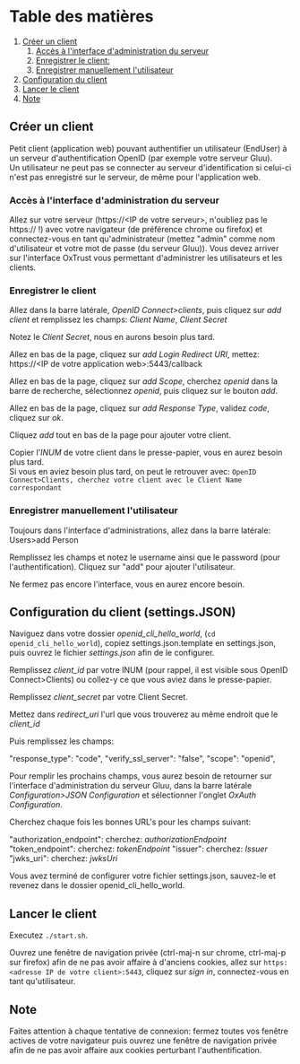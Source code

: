 # Table des matières
1. [Créer un client](#creer_client)
    1. [Accès à l'interface d'administration du serveur](#GUI)
    2. [Enregistrer le client:](#enr_client)
    3. [Enregistrer manuellement l'utilisateur](#enr_user)
2. [Configuration du client](#conf_client)
3. [Lancer le client](#client_launch)
4. [Note](#notes)


## Créer un client<a name="creer_client"></a>
Petit client (application web) pouvant authentifier un utilisateur (EndUser) à un serveur d'authentification OpenID (par exemple votre serveur Gluu).<br>
Un utilisateur ne peut pas se connecter au serveur d'identification si celui-ci n'est pas enregistré sur le serveur, de même pour l'application web.

### Accès à l'interface d'administration du serveur<a name="GUI"></a>
Allez sur votre serveur (https://\<IP de votre serveur\>, n'oubliez pas le https:// !) avec votre navigateur (de préférence chrome ou firefox) et connectez-vous en tant qu'administrateur (mettez "admin" comme nom d'utilisateur et votre mot de passe (du serveur Gluu)). Vous devez arriver sur l'interface OxTrust vous permettant d'administrer les utilisateurs et les clients.

### Enregistrer le client<a name="enr_client"></a>
Allez dans la barre latérale, *OpenID Connect>clients*, puis cliquez sur *add client* et remplissez les champs: *Client Name*, *Client Secret*

Notez le *Client Secret*, nous en aurons besoin plus tard.

Allez en bas de la page, cliquez sur *add Login Redirect URI*, mettez: https://\<IP de votre application web\>:5443/callback

Allez en bas de la page, cliquez sur *add Scope*, cherchez *openid* dans la barre de recherche, sélectionnez *openid*, puis cliquez sur  le bouton *add*.

Allez en bas de la page, cliquez sur *add Response Type*, validez *code*, cliquez sur *ok*.

Cliquez *add* tout en bas de la page pour ajouter votre client. 

Copier l'*INUM* de votre client dans le presse-papier, vous en aurez besoin plus tard.<br>
Si vous en aviez besoin plus tard, on peut le retrouver avec:
`OpenID Connect>Clients, cherchez votre client avec le Client Name correspondant`

### Enregistrer manuellement l'utilisateur<a name="enr_user"></a>
Toujours dans l'interface d'administrations, allez dans la barre latérale: Users>add Person

Remplissez les champs et notez le username ainsi que le password (pour l'authentification). Cliquez sur "add" pour ajouter l'utilisateur.

Ne fermez pas encore l'interface, vous en aurez encore besoin.

## Configuration du client (settings.JSON)<a name="conf_client"></a>
Naviguez dans votre dossier *openid_cli_hello_world*, (`cd openid_cli_hello_world`), copiez settings.json.template en settings.json, puis ouvrez le fichier *settings.json* afin de le configurer.

Remplissez *client_id* par votre INUM (pour rappel, il est visible sous OpenID Connect>Clients) ou collez-y ce que vous aviez dans le presse-papier.

Remplissez *client_secret* par votre Client Secret.

Mettez dans *redirect_uri* l'url que vous trouverez au même endroit que le *client_id*

Puis remplissez les champs:

 "response_type": "code",
  "verify_ssl_server": "false",
  "scope": "openid",
  
Pour remplir les prochains champs, vous aurez besoin de retourner sur l'interface d'administration du serveur Gluu, dans la barre latérale *Configuration>JSON Configuration* et sélectionner l'onglet *OxAuth Configuration*.

Cherchez chaque fois les bonnes URL's pour les champs suivant:

"authorization_endpoint": cherchez: *authorizationEndpoint*
"token_endpoint": cherchez: *tokenEndpoint*
"issuer": cherchez: *Issuer*
"jwks_uri": cherchez: *jwksUri*

Vous avez terminé de configurer votre fichier settings.json, sauvez-le et revenez dans le dossier openid_cli_hello_world.

## Lancer le client<a name="client_lnch"></a>
Executez `./start.sh`.

Ouvrez une fenêtre de navigation privée (ctrl-maj-n sur chrome, ctrl-maj-p sur firefox) afin de ne pas avoir affaire à d'anciens cookies, allez sur `https:<adresse IP de votre client>:5443`, cliquez sur *sign in*, connectez-vous en tant qu'utilisateur.

## Note<a name="notes"></a>
Faites attention à chaque tentative de connexion: fermez toutes vos fenêtre actives de votre navigateur puis ouvrez une fenêtre de navigation privée afin de ne pas avoir affaire aux cookies perturbant l'authentification.
